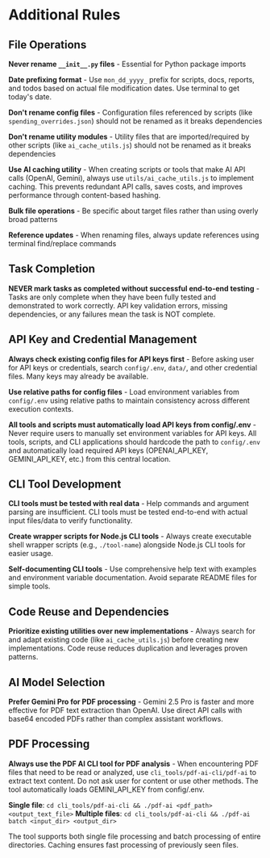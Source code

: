 # Additional Rules

## File Operations

**Never rename `__init__.py` files** - Essential for Python package imports

**Date prefixing format** - Use `mon_dd_yyyy_` prefix for scripts, docs, reports, and todos based on actual file modification dates. Use terminal to get today's date.

**Don't rename config files** - Configuration files referenced by scripts (like `spending_overrides.json`) should not be renamed as it breaks dependencies

**Don't rename utility modules** - Utility files that are imported/required by other scripts (like `ai_cache_utils.js`) should not be renamed as it breaks dependencies

**Use AI caching utility** - When creating scripts or tools that make AI API calls (OpenAI, Gemini), always use `utils/ai_cache_utils.js` to implement caching. This prevents redundant API calls, saves costs, and improves performance through content-based hashing.

**Bulk file operations** - Be specific about target files rather than using overly broad patterns

**Reference updates** - When renaming files, always update references using terminal find/replace commands

## Task Completion

**NEVER mark tasks as completed without successful end-to-end testing** - Tasks are only complete when they have been fully tested and demonstrated to work correctly. API key validation errors, missing dependencies, or any failures mean the task is NOT complete.

## API Key and Credential Management

**Always check existing config files for API keys first** - Before asking user for API keys or credentials, search `config/.env`, `data/`, and other credential files. Many keys may already be available.

**Use relative paths for config files** - Load environment variables from `config/.env` using relative paths to maintain consistency across different execution contexts.

**All tools and scripts must automatically load API keys from config/.env** - Never require users to manually set environment variables for API keys. All tools, scripts, and CLI applications should hardcode the path to `config/.env` and automatically load required API keys (OPENAI_API_KEY, GEMINI_API_KEY, etc.) from this central location.

## CLI Tool Development

**CLI tools must be tested with real data** - Help commands and argument parsing are insufficient. CLI tools must be tested end-to-end with actual input files/data to verify functionality.

**Create wrapper scripts for Node.js CLI tools** - Always create executable shell wrapper scripts (e.g., `./tool-name`) alongside Node.js CLI tools for easier usage.

**Self-documenting CLI tools** - Use comprehensive help text with examples and environment variable documentation. Avoid separate README files for simple tools.

## Code Reuse and Dependencies

**Prioritize existing utilities over new implementations** - Always search for and adapt existing code (like `ai_cache_utils.js`) before creating new implementations. Code reuse reduces duplication and leverages proven patterns.

## AI Model Selection

**Prefer Gemini Pro for PDF processing** - Gemini 2.5 Pro is faster and more effective for PDF text extraction than OpenAI. Use direct API calls with base64 encoded PDFs rather than complex assistant workflows.

## PDF Processing

**Always use the PDF AI CLI tool for PDF analysis** - When encountering PDF files that need to be read or analyzed, use `cli_tools/pdf-ai-cli/pdf-ai` to extract text content. Do not ask user for content or use other methods. The tool automatically loads GEMINI_API_KEY from config/.env.

**Single file**: `cd cli_tools/pdf-ai-cli && ./pdf-ai <pdf_path> <output_text_file>`
**Multiple files**: `cd cli_tools/pdf-ai-cli && ./pdf-ai batch <input_dir> <output_dir>`

The tool supports both single file processing and batch processing of entire directories. Caching ensures fast processing of previously seen files. 